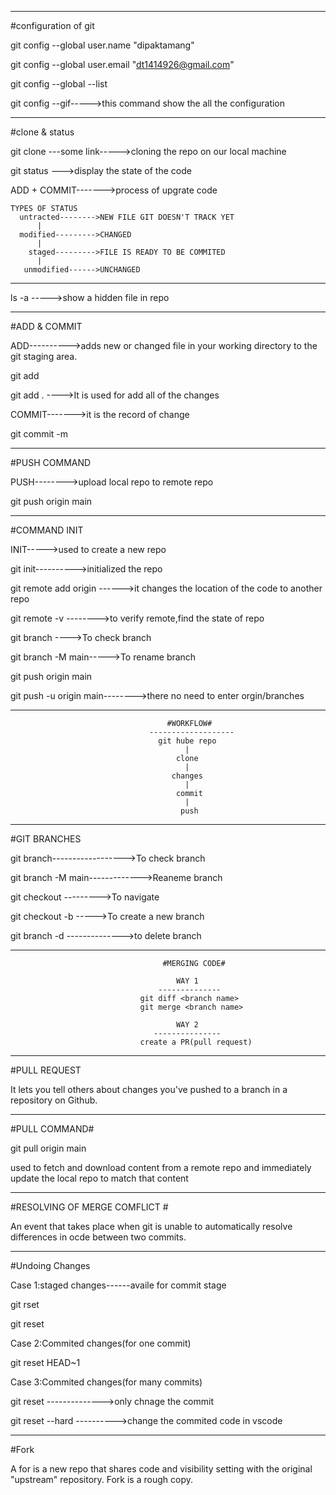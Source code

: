 
-----------------------------------------------------------------------------------------------------------------------------

#configuration of git

git config --global user.name "dipaktamang"

git config --global user.email "dt1414926@gmail.com"

git config --global --list

git config --gif----->this command show the all the configuration

-----------------------------------------------------------------------------------------------------------------------------

#clone & status

git clone ---some link----->cloning the repo on our local machine

git status --->display the state of the code

ADD + COMMIT------->process of upgrate code

    TYPES OF STATUS
      untracted-------->NEW FILE GIT DOESN'T TRACK YET
          |
      modified--------->CHANGED
          |
        staged--------->FILE IS READY TO BE COMMITED
          |
       unmodified------>UNCHANGED

-----------------------------------------------------------------------------------------------------------------------------

ls -a ----->show a hidden file in repo

-----------------------------------------------------------------------------------------------------------------------------

#ADD & COMMIT

ADD---------->adds new or changed file in your working directory to the git staging area.

git add <file name>

git add . ---->It is used for add all of the changes

COMMIT------->it is the record of change

git commit -m <message>

-----------------------------------------------------------------------------------------------------------------------------

#PUSH COMMAND

PUSH-------->upload local repo to remote repo

git push origin main

-----------------------------------------------------------------------------------------------------------------------------

#COMMAND INIT

INIT----->used to create a new repo

git init---------->initialized the repo

git remote add origin <link>------>it changes the location of the code to another repo

git remote -v -------->to verify remote,find the state of repo

git branch ---->To check branch

git branch -M main----->To rename branch

git push origin main

git push -u origin main-------->there no need to enter orgin/branches

-----------------------------------------------------------------------------------------------------------------------------

                                       #WORKFLOW#
                                   -------------------
                                     git hube repo
                                           |
                                         clone
                                           |
                                        changes
                                           |
                                         commit
                                           |
                                          push

-----------------------------------------------------------------------------------------------------------------------------

#GIT BRANCHES

git branch------------------>To check branch

git branch -M main------------->Reaneme branch

git checkout <branchname>--------->To navigate

git checkout -b <new branchname>----->To create a new branch

git branch -d <branchname>-------------->to delete branch

-----------------------------------------------------------------------------------------------------------------------------

                                      #MERGING CODE#
                      
                                         WAY 1
                                     --------------
                                 git diff <branch name>
                                 git merge <branch name>
                                 
                                         WAY 2
                                    ---------------
                                 create a PR(pull request)

-----------------------------------------------------------------------------------------------------------------------------

#PULL REQUEST

It lets you tell others about changes you've pushed to a branch in a repository on Github.

-----------------------------------------------------------------------------------------------------------------------------

#PULL COMMAND#

git pull origin main

used to fetch and download content from a remote repo and immediately update the local repo to match that content

-----------------------------------------------------------------------------------------------------------------------------

#RESOLVING OF MERGE COMFLICT #

An event that takes place when git is unable to automatically resolve differences in ocde between two commits.

-----------------------------------------------------------------------------------------------------------------------------

#Undoing Changes

Case 1:staged changes------availe for commit stage

   git rset <file name>

   git reset


Case 2:Commited changes(for one commit)

git reset HEAD~1


Case 3:Commited changes(for many commits)

git reset <commit hash>-------------->only chnage the commit

git reset --hard <commit hash>---------->change the commited code in vscode

-----------------------------------------------------------------------------------------------------------------------------

#Fork

A for is a new repo that shares code and visibility setting with the original "upstream" repository.
Fork is a rough copy.
